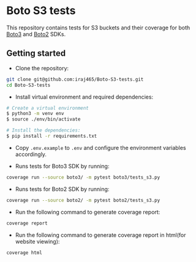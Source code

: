 # Boto S3 tests
This repository contains tests for S3 buckets and their coverage for both [Boto3](https://boto3.amazonaws.com/v1/documentation/api/latest/index.html) and [Boto2](http://boto.cloudhackers.com/en/latest/) SDKs.


## Getting started

* Clone the repository:
```bash
git clone git@github.com:iraj465/Boto-S3-tests.git
cd Boto-S3-tests
```
* Install virtual environment and required dependencies:

```bash
# Create a virtual environment
$ python3 -m venv env
$ source ./env/bin/activate

# Install the dependencies:
$ pip install -r requirements.txt

```
* Copy `.env.example` to `.env` and configure the environment variables accordingly.

* Runs tests for Boto3 SDK by running:
```bash
coverage run --source boto3/ -m pytest boto3/tests_s3.py
```

* Runs tests for Boto2 SDK by running:
```bash
coverage run --source boto2/ -m pytest boto2/tests_s3.py
```

* Run the following command to generate coverage report:
```bash
coverage report
```

* Run the following command to generate coverage report in html(for website viewing):
```bash
coverage html
```
